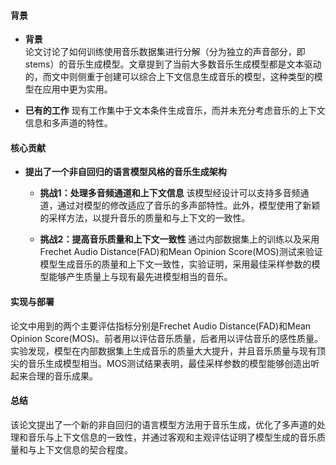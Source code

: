 #### 背景
- **背景**       
    论文讨论了如何训练使用音乐数据集进行分解（分为独立的声音部分，即stems）的音乐生成模型。文章提到了当前大多数音乐生成模型都是文本驱动的，而文中则侧重于创建可以综合上下文信息生成音乐的模型，这种类型的模型在应用中更为实用。

- **已有的工作**
    现有工作集中于文本条件生成音乐，而并未充分考虑音乐的上下文信息和多声道的特性。

#### 核心贡献
- **提出了一个非自回归的语言模型风格的音乐生成架构**
    - **挑战1：处理多音频通道和上下文信息**
        该模型经设计可以支持多音频通道，通过对模型的修改适应了音乐的多声部特性。此外，模型使用了新颖的采样方法，以提升音乐的质量和与上下文的一致性。
    
    - **挑战2：提高音乐质量和上下文一致性**
        通过内部数据集上的训练以及采用Frechet Audio Distance(FAD)和Mean Opinion Score(MOS)测试来验证模型生成音乐的质量和上下文一致性，实验证明，采用最佳采样参数的模型能够产生质量上与现有最先进模型相当的音乐。

#### 实现与部署
论文中用到的两个主要评估指标分别是Frechet Audio Distance(FAD)和Mean Opinion Score(MOS)。前者用以评估音乐质量，后者用以评估音乐的感性质量。实验发现，模型在内部数据集上生成音乐的质量大大提升，并且音乐质量与现有顶尖的音乐生成模型相当。MOS测试结果表明，最佳采样参数的模型能够创造出听起来合理的音乐成果。

#### 总结
该论文提出了一个新的非自回归的语言模型方法用于音乐生成，优化了多声道的处理和音乐与上下文信息的一致性，并通过客观和主观评估证明了模型生成的音乐质量和与上下文信息的契合程度。
